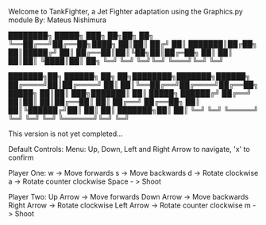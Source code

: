 Welcome to TankFighter, a Jet Fighter adaptation using the Graphics.py module
By: Mateus Nishimura

   ████████╗ █████╗ ███╗   ██╗██╗  ██╗ 
   ╚══██╔══╝██╔══██╗████╗  ██║██║ ██╔╝
      ██║   ███████║██╔██╗ ██║█████╔╝ 
      ██║   ██╔══██║██║╚██╗██║██╔═██╗ 
      ██║   ██║  ██║██║ ╚████║██║  ██╗
      ╚═╝   ╚═╝  ╚═╝╚═╝  ╚═══╝╚═╝  ╚═╝
      
███████╗██╗ ██████╗ ██╗  ██╗████████╗███████╗██████╗
██╔════╝██║██╔════╝ ██║  ██║╚══██╔══╝██╔════╝██╔══██╗
█████╗  ██║██║  ███╗███████║   ██║   █████╗  ██████╔╝
██╔══╝  ██║██║   ██║██╔══██║   ██║   ██╔══╝  ██╔══██╗ 
██║     ██║╚██████╔╝██║  ██║   ██║   ███████╗██║  ██║
╚═╝     ╚═╝ ╚═════╝ ╚═╝  ╚═╝   ╚═╝   ╚══════╝╚═╝  ╚═╝

This version is not yet completed...

Default Controls:
   Menu: Up, Down, Left and Right Arrow to navigate, 'x' to confirm

   Player One: w -> Move forwards
                s -> Move backwards
                d -> Rotate clockwise
                a -> Rotate counter clockwise
		Space - > Shoot

   Player Two: Up Arrow -> Move forwards
                Down Arrow -> Move backwards
                Right Arrow -> Rotate clockwise
                Left Arrow -> Rotate counter clockwise
		m - > Shoot
